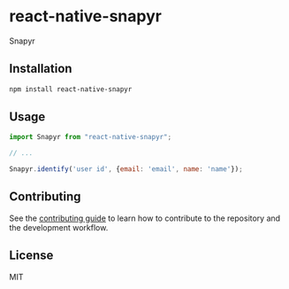 # react-native-snapyr

Snapyr

## Installation

```sh
npm install react-native-snapyr
```

## Usage

```js
import Snapyr from "react-native-snapyr";

// ...

Snapyr.identify('user id', {email: 'email', name: 'name'});
```

## Contributing

See the [contributing guide](CONTRIBUTING.md) to learn how to contribute to the repository and the development workflow.

## License

MIT
